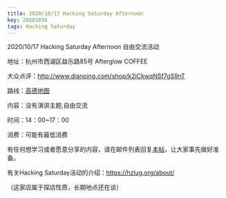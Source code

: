 ```yaml
---
title: 2020/10/17 Hacking Saturday Afternoon
key: 20201016
tags: Hacking Saturday
---
```

2020/10/17 Hacking Saturday Afternoon 自由交流活动
<!--more-->

地址：杭州市西湖区益乐路85号 Afterglow COFFEE

大众点评：http://www.dianping.com/shop/k2iCkwqNSf7gS9nT

路线：[高德地图](https://surl.amap.com/bhbNPumd6E)

内容：没有演讲主题,自由交流

时间：14：00~17：00

消费：可能有最低消费

有任何想学习或者愿意分享的内容，请在邮件列表回复[本帖](https://groups.google.com/g/hzlug/c/bgN1ZJ_70sE)，让大家事先做好准备。

有关Hacking Saturday活动的介绍：https://hzlug.org/about/

（这家店属于探店性质，长期地点还在谈）